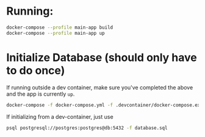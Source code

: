 # Running:

```bash 
docker-compose --profile main-app build
docker-compose --profile main-app up
```

# Initialize Database (should only have to do once)

If running outside a dev container, make sure you've completed the above and the app is currently `up`.

```bash
docker-compose -f docker-compose.yml -f .devcontainer/docker-compose.extend.yml run -v $(pwd)/database.sql:/database.sql dev_container psql postgresql://postgres:postgres@db:5432 -f database.sql
```

If initializing from a dev-container, just use 

```bash
psql postgresql://postgres:postgres@db:5432 -f database.sql
```
